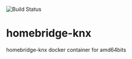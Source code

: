 ![Build Status](https://travis-ci.org/spanghf37/homebridge-knx.svg?branch=master)

# homebridge-knx
homebridge-knx docker container for amd64bits
